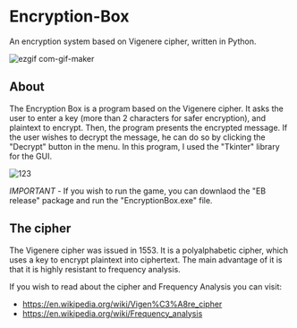 # Encryption-Box
An encryption system based on Vigenere cipher, written in Python.

![ezgif com-gif-maker](https://user-images.githubusercontent.com/103560553/194914374-61e71a06-567b-4eef-9d30-62bbfd3d6073.gif)




## About
The Encryption Box is a program based on the Vigenere cipher.
It asks the user to enter a key (more than 2 characters for safer encryption), and plaintext to encrypt. Then, the program presents the encrypted message.
If the user wishes to decrypt the message, he can do so by clicking the "Decrypt" button in the menu.
In this program, I used the "Tkinter" library for the GUI.

![123](https://user-images.githubusercontent.com/103560553/194918643-2680c671-374e-4327-9988-d483119c535e.PNG)


*IMPORTANT* - If you wish to run the game, you can downlaod the "EB release" package and run the "EncryptionBox.exe" file. 


## The cipher
The Vigenere cipher was issued in 1553. It is a polyalphabetic cipher, which uses a key to encrypt plaintext into ciphertext. The main advantage of it is that it is highly resistant to frequency analysis.

If you wish to read about the cipher and Frequency Analysis you can visit:
* https://en.wikipedia.org/wiki/Vigen%C3%A8re_cipher
* https://en.wikipedia.org/wiki/Frequency_analysis
